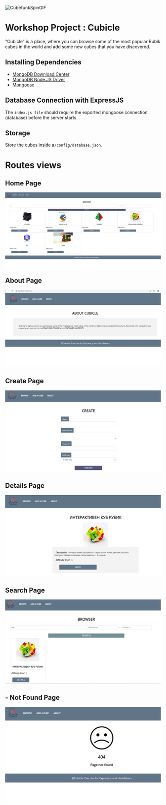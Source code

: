 ![CubefunkSpinGIF](https://user-images.githubusercontent.com/106737347/214911504-a5ac831e-88e5-41ee-baef-0cd858474dd2.gif)
# Workshop Project : Cubicle 

"Cubicle" is a place, where you can browse some of the most popular Rubik cubes in the world and add some new cubes that you have discovered. 
## Installing Dependencies

 - [MongoDB Download Center](https://www.mongodb.com/download-center)
 - [MongoDB Node.JS Driver](https://www.npmjs.com/package/mongodb)
 - [Mongoose](https://www.npmjs.com/package/mongoose)

## Database Connection with ExpressJS

The `index.js file` should require the exported mongoose connection (database) before the server starts. 

## Storage

Store the cubes inside a`/config/database.json`.

# Routes views

## Home Page
![](/7.jpg)
## About Page

![](/2.jpg)
## Create Page

![](/3.jpg)
## Details Page

![](/4.jpg)
## Search Page

![](/5.jpg)
## - Not Found Page

![](/6.jpg)
